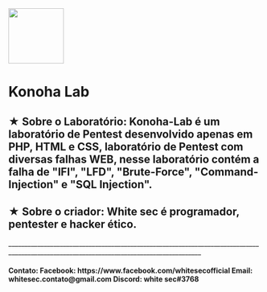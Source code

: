 <img src="https://github.com/whitesec/Konoha-Lab/blob/master/Konoha-Lab/img/banner.png" height="110" />
<h1>Konoha Lab</h1>

<h2>★ Sobre o Laboratório:
Konoha-Lab é um laboratório de Pentest desenvolvido apenas em PHP, HTML e CSS, laboratório de Pentest com diversas falhas WEB, nesse laboratório contém a falha de "lFI", "LFD", "Brute-Force", "Command-Injection" e "SQL Injection".</h2>

<h2>★ Sobre o criador:
White sec é programador, pentester e hacker ético.</h2>
__________________________________________________________________________________________________________________________________________
<h4>Contato: 
Facebook: https://www.facebook.com/whitesecofficial
Email: whitesec.contato@gmail.com
Discord: white sec#3768</h4>
